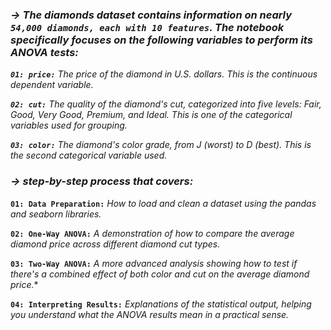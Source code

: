 ### ***-> The diamonds dataset contains information on nearly `54,000 diamonds, each with 10 features`. The notebook specifically focuses on the following variables to perform its ANOVA tests:***

***`01: price:`*** *The price of the diamond in U.S. dollars. This is the continuous dependent variable.*

***`02: cut:`*** *The quality of the diamond's cut, categorized into five levels: Fair, Good, Very Good, Premium, and Ideal. This is one of the categorical variables used for grouping.*

***`03: color:`*** *The diamond's color grade, from J (worst) to D (best). This is the second categorical variable used.*



### ***-> step-by-step process that covers:***

**`01: Data Preparation:`** *How to load and clean a dataset using the pandas and seaborn libraries.*

**`02: One-Way ANOVA:`** *A demonstration of how to compare the average diamond price across different diamond cut types.*

**`03: Two-Way ANOVA:`** *A more advanced analysis showing how to test if there's a combined effect of both color and cut on the average diamond price.**

**`04: Interpreting Results:`** *Explanations of the statistical output, helping you understand what the ANOVA results mean in a practical sense.*

